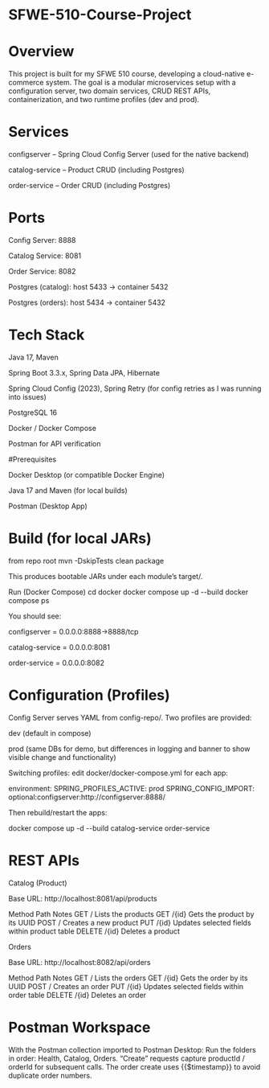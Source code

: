 # SFWE-510-Course-Project

# Overview

This project is built for my SFWE 510 course, developing a cloud-native e-commerce system. The goal is a modular microservices setup with a configuration server, two domain services, CRUD REST APIs, containerization, and two runtime profiles (dev and prod).

# Services

configserver – Spring Cloud Config Server (used for the native backend)

catalog-service – Product CRUD (including Postgres)

order-service – Order CRUD (including Postgres)

# Ports

Config Server: 8888

Catalog Service: 8081

Order Service: 8082

Postgres (catalog): host 5433 → container 5432

Postgres (orders): host 5434 → container 5432

# Tech Stack

Java 17, Maven

Spring Boot 3.3.x, Spring Data JPA, Hibernate

Spring Cloud Config (2023), Spring Retry (for config retries as I was running into issues)

PostgreSQL 16

Docker / Docker Compose

Postman for API verification

#Prerequisites

Docker Desktop (or compatible Docker Engine)

Java 17 and Maven (for local builds)

Postman (Desktop App)

# Build (for local JARs)

from repo root
mvn -DskipTests clean package


This produces bootable JARs under each module’s target/.


Run (Docker Compose)
cd docker
docker compose up -d --build
docker compose ps


You should see:

configserver = 0.0.0.0:8888->8888/tcp

catalog-service = 0.0.0.0:8081

order-service = 0.0.0.0:8082


# Configuration (Profiles)

Config Server serves YAML from config-repo/. Two profiles are provided:

dev (default in compose)

prod (same DBs for demo, but differences in logging and banner to show visible change and functionality)

Switching profiles: edit docker/docker-compose.yml for each app:

environment:
  SPRING_PROFILES_ACTIVE: prod
  SPRING_CONFIG_IMPORT: optional:configserver:http://configserver:8888/


Then rebuild/restart the apps:

docker compose up -d --build catalog-service order-service


# REST APIs
Catalog (Product)

Base URL: http://localhost:8081/api/products

Method	Path	Notes
GET	/	Lists the products
GET	/{id}	Gets the product by its UUID
POST	/	Creates a new product
PUT	/{id}	Updates selected fields within product table
DELETE	/{id}	Deletes a product

Orders

Base URL: http://localhost:8082/api/orders

Method	Path	Notes
GET	/	Lists the orders
GET	/{id}	Gets the order by its UUID
POST	/	Creates an order
PUT	/{id}	Updates selected fields within order table
DELETE	/{id}	Deletes an order

# Postman Workspace
With the Postman collection imported to Postman Desktop:
  Run the folders in order: Health, Catalog, Orders.
  “Create” requests capture productId / orderId for subsequent calls. The order create uses {{$timestamp}} to avoid duplicate order numbers.
